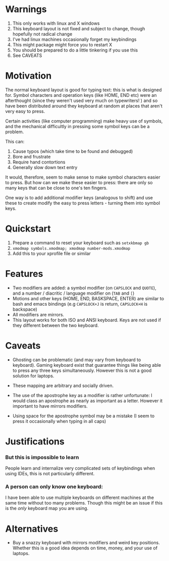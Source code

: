 # Warnings

1. This only works with linux and X windows
1. This keyboard layout is not fixed and subject to change, though hopefully not radical change
1. I've had linux machines occasionally forget my keybindings
1. This might package might force you to restart X
1. You should be prepared to do a little tinkering if you use this
1. See CAVEATS

# Motivation

The normal keyboard layout is good for typing text: this is what is designed for.
Symbol characters and operation keys (like HOME, END etc) were an afterthought
(since they weren't used very much on typewriters! ) and so have been distributed
around they keyboard at random at places that aren't very easy to press.

Certain activities (like computer programming) make heavy use of symbols, and
the mechanical difficultly in pressing some symbol keys can be a problem.

This can:

1. Cause typos (which take time to be found and debugged)
1. Bore and frustrate
1. Require hand contortions
1. Generally slow down text entry

It would, therefore, seem to make sense to make symbol characters easier to
press. But how can we make these easier to press: there are only so many keys
that can be close to one's ten fingers.

One way is to add additional modifier keys (analogous to shift) and use
these to create modify the easy to press letters - turning them
into symbol keys.

# Quickstart

1. Prepare a command to reset your keyboard such as  `setxkbmap gb`
1. `xmodmap symbols.xmodmap; xmodmap number-mods.xmodmap`
1. Add this to your xprofile file or similar

# Features

* Two modifiers are added: a symbol modifier (on `CAPSLOCK` and `QUOTE`), and a number / diacritic / language modifier on (`TAB` and `[`)
* Motions and other keys (HOME, END, BASKSPACE, ENTER) are similar to bash and emacs bindings (e.g `CAPSLOCK+J` is return, `CAPSLOCK+H` is backspace)
* All modifiers are mirrors.
* This layout works for both ISO and ANSI keyboard. Keys are not used if they different between the two keyboard.

# Caveats

* Ghosting can be problematic (and may vary from keyboard to keyboard). Gaming keyboard exist that guarantee things like being able to press any three keys simultaneously. However this is not a good solution for laptops.

* These mapping are arbitrary and socially driven.

* The use of the apostrophe key as a modifier is rather unfortunate: I would class an apostrophe as nearly as important as a letter. However
it important to have mirrors modifiers.

* Using space for the apostrophe symbol may be a mistake (I seem to press it occasionally when typing in all caps)

# Justifications

### But this is impossible to learn

People learn and internalize very complicated sets of keybindings when using IDEs, this is not particularly different.

### A person can only know one keyboard:

I have been able to use multiple keyboards on different machines at the same time without too many problems. Though this might be an issue if this is the *only* keyboard map you are using.


# Alternatives

* Buy a snazzy keyboard with mirrors modifiers and weird key positions. Whether this is a good idea depends on time, money, and your use of laptops.
